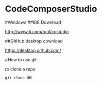 # CodeComposerStudio

#Windows
##IDE Download

http://www.ti.com/tool/ccstudio

##GitHub desktop download

https://desktop.github.com/


#How to use git

ro clone a repo
```shellscript
git clone URL
```

